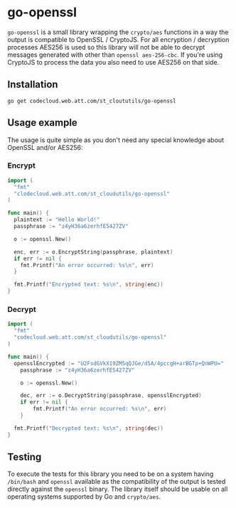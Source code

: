 #  go-openssl

`go-openssl` is a small library wrapping the `crypto/aes` functions in a way the output is compatible to OpenSSL / CryptoJS. For all encryption / decryption processes AES256 is used so this library will not be able to decrypt messages generated with other than `openssl aes-256-cbc`. If you're using CryptoJS to process the data you also need to use AES256 on that side.

## Installation

```
go get codecloud.web.att.com/st_cloututils/go-openssl
```

## Usage example

The usage is quite simple as you don't need any special knowledge about OpenSSL and/or AES256:

### Encrypt

```go
import (
  "fmt"
  "clodecloud.web.att.com/st_cloudutils/go-openssl"
)

func main() {
  plaintext := "Hello World!"
  passphrase := "z4yH36a6zerhfE5427ZV"

  o := openssl.New()

  enc, err := o.EncryptString(passphrase, plaintext)
  if err != nil {
    fmt.Printf("An error occurred: %s\n", err)
  }

  fmt.Printf("Encrypted text: %s\n", string(enc))
}
```

### Decrypt

```go
import (
  "fmt"
  "codecloud.web.att.com/st_cloudutils/go-openssl"
)

func main() {
  opensslEncrypted := "U2FsdGVkX19ZM5qQJGe/d5A/4pccgH+arBGTp+QnWPU="
	passphrase := "z4yH36a6zerhfE5427ZV"

	o := openssl.New()

	dec, err := o.DecryptString(passphrase, opensslEncrypted)
	if err != nil {
		fmt.Printf("An error occurred: %s\n", err)
	}

  fmt.Printf("Decrypted text: %s\n", string(dec))
}
```

## Testing

To execute the tests for this library you need to be on a system having `/bin/bash` and `openssl` available as the compatibility of the output is tested directly against the `openssl` binary. The library itself should be usable on all operating systems supported by Go and `crypto/aes`.
